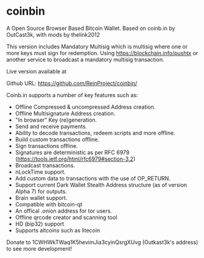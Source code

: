 coinbin
=======

A Open Source Browser Based Bitcoin Wallet. Based on coinb.in by OutCast3k, with mods by thelink2012

This version includes Mandatory Multisig which is multisig where one or more keys must sign for 
redemption. Using https://blockchain.info/pushtx or another service to broadcast a mandatory 
multisig transaction.

Live version available at <coming soon>

Github URL: https://github.com/ReinProject/coinbin/

Coinb.in supports a number of key features such as: 

- Offline Compressed & uncompressed Address creation.
- Offline Multisignature Address creation.
- "In browser" Key (re)generation. 
- Send and receive payments.
- Ability to decode transactions, redeem scripts and more offline.
- Build custom transactions offline.
- Sign transactions offline.
- Signatures are deterministic as per RFC 6979 (https://tools.ietf.org/html/rfc6979#section-3.2)
- Broadcast transactions.
- nLockTime support.
- Add custom data to transactions with the use of OP_RETURN.
- Support current Dark Wallet Stealth Address structure (as of version Alpha 7) for outputs.
- Brain wallet support.
- Compatible with bitcoin-qt
- An offical .onion address for tor users.
- Offline qrcode creator and scanning tool
- HD (bip32) support
- Supports altcoins such as litecoin

Donate to 1CWHWkTWaq1K5hevimJia3cyinQsrgXUvg (Outkast3k's address) to see more development!
